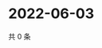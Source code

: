# 2022-06-03

共 0 条

<!-- BEGIN WEIBO -->
<!-- 最后更新时间 Fri Jun 03 2022 23:16:32 GMT+0800 (China Standard Time) -->

<!-- END WEIBO -->
